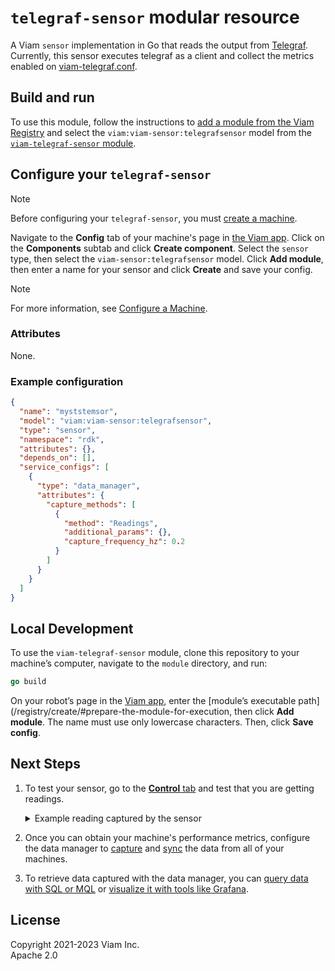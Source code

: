 # `telegraf-sensor` modular resource

A Viam `sensor` implementation in Go that reads the output from [Telegraf](https://github.com/influxdata/telegraf).
Currently, this sensor executes telegraf as a client and collect the metrics enabled on [viam-telegraf.conf](viam-telegraf.conf). 

## Build and run

To use this module, follow the instructions to [add a module from the Viam Registry](https://docs.viam.com/registry/configure/#add-a-modular-resource-from-the-viam-registry) and select the `viam:viam-sensor:telegrafsensor` model from the [`viam-telegraf-sensor` module](https://app.viam.com/module/viam/viam-telegraf-sensor).

## Configure your `telegraf-sensor`

> [!NOTE]
> Before configuring your `telegraf-sensor`, you must [create a machine](https://docs.viam.com/manage/fleet/machines/#add-a-new-machine).

Navigate to the **Config** tab of your machine's page in [the Viam app](https://app.viam.com/).
Click on the **Components** subtab and click **Create component**.
Select the `sensor` type, then select the `viam-sensor:telegrafsensor` model.
Click **Add module**, then enter a name for your sensor and click **Create** and save your config.

> [!NOTE]
> For more information, see [Configure a Machine](https://docs.viam.com/manage/configuration/).

### Attributes

None.

### Example configuration

```json
{
  "name": "myststemsor",
  "model": "viam:viam-sensor:telegrafsensor",
  "type": "sensor",
  "namespace": "rdk",
  "attributes": {},
  "depends_on": [],
  "service_configs": [
    {
      "type": "data_manager",
      "attributes": {
        "capture_methods": [
          {
            "method": "Readings",
            "additional_params": {},
            "capture_frequency_hz": 0.2
          }
        ]
      }
    }
  ]
}
```

## Local Development

To use the `viam-telegraf-sensor` module, clone this repository to your
machine’s computer, navigate to the `module` directory, and run:

```go
go build
```

On your robot’s page in the [Viam app](https://app.viam.com/), enter
the [module’s executable
path](/registry/create/#prepare-the-module-for-execution, then click
**Add module**.
The name must use only lowercase characters.
Then, click **Save config**.

## Next Steps

1. To test your sensor, go to the [**Control** tab](https://docs.viam.com/manage/fleet/robots/#control) and test that you are getting readings.
   <div class="highlight highlight-source-json notranslate position-relative overflow-auto" dir="auto">
   <details> 
    <summary>Example reading captured by the sensor</summary>
    <pre><code lang="json">{
        "readings": {
            "disk": {
                "/boot/firmware": {
                    "fields": {
                    "used_percent": 12.108794558740177,
                    "free": 470011904,
                    "inodes_free": 0,
                    "inodes_total": 0,
                    "inodes_used": 0,
                    "inodes_used_percent": 0,
                    "total": 534765568,
                    "used": 64753664
                    },
                    "tags": {
                    "device": "mmcblk0p1",
                    "fstype": "vfat",
                    "host": "myhost",
                    "mode": "rw",
                    "path": "/boot/firmware"
                    },
                    "timestamp": 1707848856
                },
                "/": {
                    "timestamp": 1707848856,
                    "fields": {
                    "total": 125321166848,
                    "used": 2378993664,
                    "used_percent": 2.0001903732962742,
                    "free": 116559368192,
                    "inodes_free": 7439341,
                    "inodes_total": 7500896,
                    "inodes_used": 61555,
                    "inodes_used_percent": 0.8206352947701181
                    },
                    "tags": {
                    "mode": "rw",
                    "path": "/",
                    "device": "mmcblk0p2",
                    "fstype": "ext4",
                    "host": "myhost"
                    }
                }
            },
            "processes": {
                "myhost": {
                    "timestamp": 1707848856,
                    "fields": {
                    "running": 0,
                    "total_threads": 196,
                    "idle": 67,
                    "sleeping": 80,
                    "zombies": 0,
                    "paging": 0,
                    "total": 147,
                    "stopped": 0,
                    "unknown": 0,
                    "blocked": 0,
                    "dead": 0
                    },
                    "tags": {
                    "host": "myhost"
                    }
                }
            },
            "system": {
                "myhost": {
                    "fields": {
                    "n_unique_users": 0,
                    "n_users": 0,
                    "uptime": 10581,
                    "uptime_format": " 2:56",
                    "load1": 0.25,
                    "load15": 0.19,
                    "load5": 0.21,
                    "n_cpus": 4
                    },
                    "tags": {
                    "host": "myhost"
                    },
                    "timestamp": 1707848856
                }
            },
            "net": {
                "eth0": {
                    "fields": {
                    "err_out": 0,
                    "packets_recv": 224742,
                    "packets_sent": 71571,
                    "bytes_recv": 279368016,
                    "bytes_sent": 12627184,
                    "drop_in": 0,
                    "drop_out": 0,
                    "err_in": 0
                    },
                    "tags": {
                    "host": "myhost",
                    "interface": "eth0"
                    },
                    "timestamp": 1707848856
                },
                "wlan0": {
                    "timestamp": 1707848856,
                    "fields": {
                    "err_out": 0,
                    "packets_recv": 41873,
                    "packets_sent": 6761,
                    "bytes_recv": 28686421,
                    "bytes_sent": 1251119,
                    "drop_in": 31,
                    "drop_out": 0,
                    "err_in": 0
                    },
                    "tags": {
                    "host": "myhost",
                    "interface": "wlan0"
                    }
                }
            }
        }
    }</code></pre>
    </details> </div>

2. Once you can obtain your machine's performance metrics, configure the data manager to [capture](https://docs.viam.com/data/capture/) and [sync](https://docs.viam.com/data/cloud-sync/) the data from all of your machines.
3. To retrieve data captured with the data manager, you can [query data with SQL or MQL](https://docs.viam.com/data/query/) or [visualize it with tools like Grafana](https://docs.viam.com/data/visualize/).

## License
Copyright 2021-2023 Viam Inc. <br>
Apache 2.0
